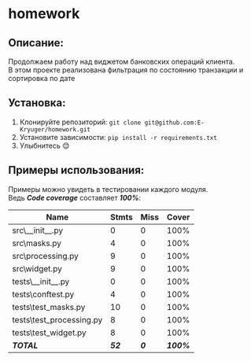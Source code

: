 # homework

## Описание:
Продолжаем работу над виджетом банковских операций клиента.\
В этом проекте реализована фильтрация по состоянию транзакции и сортировка по дате

## Установка:
1. Клонируйте репозиторий:
```git clone git@github.com:E-Kryuger/homework.git```
2. Установите зависимости:
```pip install -r requirements.txt```
3. Улыбнитесь 😊

## Примеры использования:

Примеры можно увидеть в тестировании каждого модуля.\
Ведь ***Code coverage*** составляет ***100%***:


| Name                       | Stmts    | Miss    | Cover      |
|----------------------------|----------|---------|------------|
| src\\\_\_init\_\_.py       | 0        | 0       | 100%       |
| src\\masks.py              | 4        | 0       | 100%       |
| src\\processing.py         | 9        | 0       | 100%       |
| src\widget.py              | 9        | 0       | 100%       |
| tests\\\_\_init\_\_.py     | 0        | 0       | 100%       |
| tests\\conftest.py         | 4        | 0       | 100%       |
| tests\\test\_masks.py      | 10       | 0       | 100%       |
| tests\\test\_processing.py | 8        | 0       | 100%       |
| tests\\test\_widget.py     | 8        | 0       | 100%       |
| ***TOTAL***                | ***52*** | ***0*** | ***100%*** |



